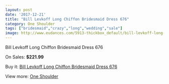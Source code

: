 ```yaml
---
layout: post
date: '2017-12-21'
title: "Bill Levkoff Long Chiffon Bridesmaid Dress 676"
category: One Shoulder
tags: ["bridesmaid","crazy","long","wedding","sale"]
image: http://www.eudances.com/5913-thickbox_default/bill-levkoff-long-chiffon-bridesmaid-dress-676.jpg
---
```

Bill Levkoff Long Chiffon Bridesmaid Dress 676

On Sales: **$221.99**
<a href="https://www.eudances.com/en/one-shoulder/2087-bill-levkoff-long-chiffon-bridesmaid-dress-676.html"><amp-img layout="responsive" width="600" height="600" src="//www.eudances.com/5913-thickbox_default/bill-levkoff-long-chiffon-bridesmaid-dress-676.jpg" alt="Bill Levkoff Long Chiffon Bridesmaid Dress 676 0" /></a>
<a href="https://www.eudances.com/en/one-shoulder/2087-bill-levkoff-long-chiffon-bridesmaid-dress-676.html"><amp-img layout="responsive" width="600" height="600" src="//www.eudances.com/5914-thickbox_default/bill-levkoff-long-chiffon-bridesmaid-dress-676.jpg" alt="Bill Levkoff Long Chiffon Bridesmaid Dress 676 1" /></a>

Buy it: [Bill Levkoff Long Chiffon Bridesmaid Dress 676](https://www.eudances.com/en/one-shoulder/2087-bill-levkoff-long-chiffon-bridesmaid-dress-676.html "Bill Levkoff Long Chiffon Bridesmaid Dress 676")

View more: [One Shoulder](https://www.eudances.com/en/23-one-shoulder "One Shoulder")